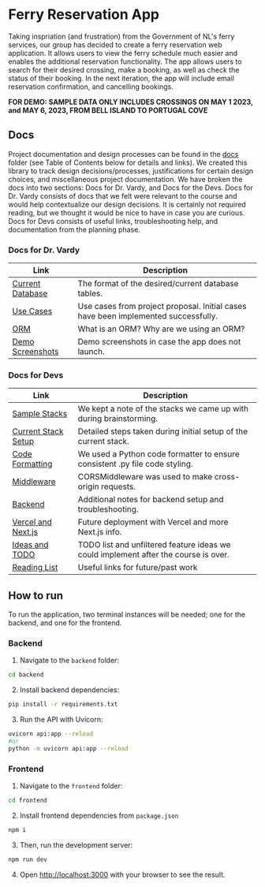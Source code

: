 # Ferry Reservation App

Taking inspriation (and frustration) from the Government of NL's ferry services, our group has decided to create a ferry reservation web application. It allows users to view the ferry schedule much easier and enables the additional reservation functionality. The app allows users to search for their desired crossing, make a booking, as well as check the status of their booking. In the next iteration, the app will include email reservation confirmation, and cancelling bookings. 

**FOR DEMO: SAMPLE DATA ONLY INCLUDES CROSSINGS ON MAY 1 2023, and MAY 6, 2023, FROM BELL ISLAND TO PORTUGAL COVE**

## Docs

Project documentation and design processes can be found in the [docs](./docs/) folder (see Table of Contents below for details and links). We created this library to track design decisions/processes, justifications for certain design choices, and miscellaneous project documentation. We have broken the docs into two sections: Docs for Dr. Vardy, and Docs for the Devs. Docs for Dr. Vardy consists of docs that we felt were relevant to the course and would help contextualize our design decisions. It is certainly not required reading, but we thought it would be nice to have in case you are curious. Docs for Devs consists of useful links, troubleshooting help, and documentation from the planning phase. 

### Docs for Dr. Vardy

| Link | Description |
| --- | --- |
| [Current Database](docs/database-tables.md) | The format of the desired/current database tables. |
| [Use Cases](docs/use-cases.md) | Use cases from project proposal. Initial cases have been implemented successfully. |
| [ORM](docs/orm.md) | What is an ORM? Why are we using an ORM? |
| [Demo Screenshots](docs/demo.md) | Demo screenshots in case the app does not launch. |

### Docs for Devs

| Link | Description |
| --- | --- |
| [Sample Stacks](docs/sample-stack.md) | We kept a note of the stacks we came up with during brainstorming. |
| [Current Stack Setup](docs/stack-setup-steps.md) | Detailed steps taken during initial setup of the current stack. |
| [Code Formatting](docs/code-formatting.md) | We used a Python code formatter to ensure consistent .py file code styling. |
| [Middleware](docs/middleware.md) | CORSMiddleware was used to make cross-origin requests. |
| [Backend](docs/backend.md) | Additional notes for backend setup and troubleshooting. |
| [Vercel and Next.js](docs/vercel-nextjs.md) | Future deployment with Vercel and more Next.js info. |
| [Ideas and TODO](docs/ideas.md) | TODO list and unfiltered feature ideas we could implement after the course is over. |
| [Reading List](docs/reading-list.md) | Useful links for future/past work |

## How to run

To run the application, two terminal instances will be needed; one for the backend, and one for the frontend.

### Backend

1. Navigate to the `backend` folder: 

```bash
cd backend
```

2. Install backend dependencies:

```bash
pip install -r requirements.txt
```

3. Run the API with Uvicorn:

```bash
uvicorn api:app --reload
#or
python -m uvicorn api:app --reload
```

### Frontend

1. Navigate to the `frontend` folder: 

```bash
cd frontend
```

2. Install frontend dependencies from `package.json`

```bash
npm i
```

3. Then, run the development server:

```bash
npm run dev
```

4. Open [http://localhost:3000](http://localhost:3000) with your browser to see the result.
